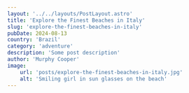 ```yaml
---
layout: '../../layouts/PostLayout.astro'
title: 'Explore the Finest Beaches in Italy'
slug: 'explore-the-finest-beaches-in-italy'
pubDate: 2024-08-13
country: 'Brazil'
category: 'adventure'
description: 'Some post description'
author: 'Murphy Cooper'
image:
    url: 'posts/explore-the-finest-beaches-in-italy.jpg'
    alt: 'Smiling girl in sun glasses on the beach'
---
```

